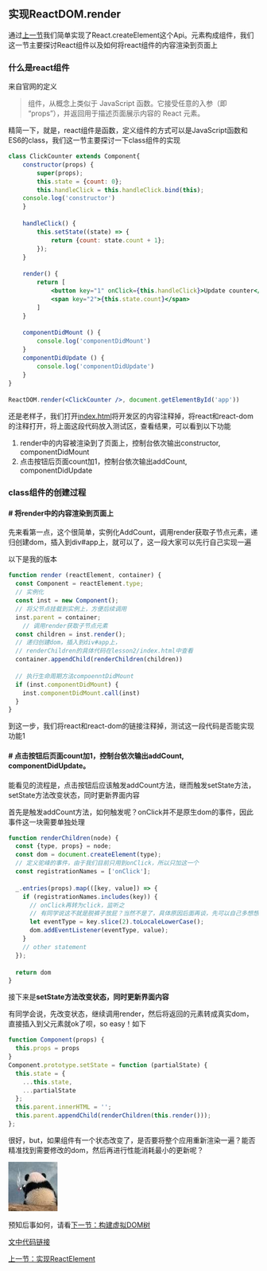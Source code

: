 ## 实现ReactDOM.render

通过[上一节](../实现React.createElement/README.md)我们简单实现了React.createElement这个Api。元素构成组件，我们这一节主要探讨React组件以及如何将react组件的内容渲染到页面上

### 什么是react组件

来自官网的定义

> 组件，从概念上类似于 JavaScript 函数。它接受任意的入参（即 “props”），并返回用于描述页面展示内容的 React 元素。

精简一下，就是，react组件是函数，定义组件的方式可以是JavaScript函数和ES6的class，我们这一节主要探讨一下class组件的实现

```jsx
class ClickCounter extends Component{
    constructor(props) {
        super(props);
        this.state = {count: 0};
        this.handleClick = this.handleClick.bind(this);
	console.log('constructor')
    }

    handleClick() {
        this.setState((state) => {
            return {count: state.count + 1};
        });
    }

    render() {
        return [
            <button key="1" onClick={this.handleClick}>Update counter</button>,
            <span key="2">{this.state.count}</span>
        ]
    }
    
    componentDidMount () {
    	console.log('componentDidMount')
    }
    componentDidUpdate () {
    	console.log('componentDidUpdate')
    }
}

ReactDOM.render(<ClickCounter />, document.getElementById('app'))
```

还是老样子，我们打开[index.html]('.index/html')将开发区的内容注释掉，将react和react-dom的注释打开，将上面这段代码放入测试区，查看结果，可以看到以下功能

1. render中的内容被渲染到了页面上，控制台依次输出constructor,  componentDidMount
3. 点击按钮后页面count加1，控制台依次输出addCount, componentDidUpdate

### class组件的创建过程

#### # 将render中的内容渲染到页面上

先来看第一点，这个很简单，实例化AddCount，调用render获取子节点元素，递归创建dom，插入到div#app上，就可以了，这一段大家可以先行自己实现一遍

以下是我的版本

```js
function render (reactElement, container) {
  const Component = reactElement.type;
  // 实例化
  const inst = new Component();
  // 将父节点挂载到实例上，方便后续调用
  inst.parent = container;
	// 调用render获取子节点元素
  const children = inst.render();
  // 递归创建dom，插入到div#app上， 
  // renderChildren的具体代码在lesson2/index.html中查看
  container.appendChild(renderChildren(children))
  
  // 执行生命周期方法compoenntDidMount
  if (inst.componentDidMount) {
    inst.componentDidMount.call(inst)
  }
}
```

到这一步，我们将react和react-dom的链接注释掉，测试这一段代码是否能实现功能1

#### # 点击按钮后页面count加1，控制台依次输出addCount, componentDidUpdate。

能看见的流程是，点击按钮后应该触发addCount方法，继而触发setState方法，setState方法改变状态，同时更新界面内容

首先是触发addCount方法，如何触发呢？onClick并不是原生dom的事件，因此事件这一块需要单独处理

```js
function renderChildren(node) {
  const {type, props} = node;
  const dom = document.createElement(type);
  // 定义驼峰的事件，由于我们目前只用到onClick，所以只加这一个
  const registrationNames = ['onClick'];
  
  _.entries(props).map(([key, value]) => {
    if (registrationNames.includes(key)) {
      // onClick再转为click，监听之
      // 有同学说这不就是脱裤子放屁？当然不是了，具体原因后面再谈，先可以自己多想想
      let eventType = key.slice(2).toLocaleLowerCase();
      dom.addEventListener(eventType, value);
    }
    // other statement
  });

  return dom
}
```

接下来是**setState方法改变状态，同时更新界面内容**

有同学会说，先改变状态，继续调用render，然后将返回的元素转成真实dom，直接插入到父元素就ok了呗，so easy！如下

```js
function Component(props) {
  this.props = props
}
Component.prototype.setState = function (partialState) {
  this.state = {
    ...this.state,
    ...partialState
  };
  this.parent.innerHTML = '';
  this.parent.appendChild(renderChildren(this.render()));
};
```

很好，but，如果组件有一个状态改变了，是否要将整个应用重新渲染一遍？能否精准找到需要修改的dom，然后再进行性能消耗最小的更新呢？

![](../assets/陷入沉思.jpg)

预知后事如何，请看[下一节：构建虚拟DOM树](../构建虚拟DOM树（一）/README.md)


[文中代码链接](index.html)

[上一节：实现ReactElement](../实现React.createElement/README.md)   


